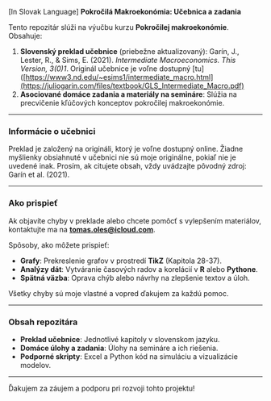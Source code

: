 [In Slovak Language] **Pokročilá Makroekonómia:  Učebnica a zadania**  

Tento repozitár slúži na výučbu kurzu **Pokročilej makroekonómie**. Obsahuje:  
1. **Slovenský preklad učebnice** (priebežne aktualizovaný): Garín, J., Lester, R., & Sims, E. (2021). *Intermediate Macroeconomics. This Version, 3(0)1*.  Originál učebnice je voľne dostupný [tu]([https://www3.nd.edu/~esims1/intermediate_macro.html](https://juliogarin.com/files/textbook/GLS_Intermediate_Macro.pdf)
2. **Asociované domáce zadania a materiály na semináre**: Slúžia na precvičenie kľúčových konceptov pokročilej makroekonómie.  

---

### Informácie o učebnici

Preklad je založený na origináli, ktorý je voľne dostupný online. Žiadne myšlienky obsiahnuté v učebnici nie sú moje originálne, pokiaľ nie je uvedené inak. Prosím, ak citujete obsah, vždy uvádzajte pôvodný zdroj: Garín et al. (2021).  

---

### Ako prispieť

Ak objavíte chyby v preklade alebo chcete pomôcť s vylepšením materiálov, kontaktujte ma na **tomas.oles@icloud.com**.  

Spôsoby, ako môžete prispieť:  
- **Grafy**: Prekreslenie grafov v prostredí **TikZ** (Kapitola 28-37).  
- **Analýzy dát**: Vytváranie časových radov a korelácií v **R** alebo **Pythone**.  
- **Spätná väzba**: Oprava chýb alebo návrhy na zlepšenie textov a úloh.  

Všetky chyby sú moje vlastné a vopred ďakujem za každú pomoc.

---

### Obsah repozitára

- **Preklad učebnice**: Jednotlivé kapitoly v slovenskom jazyku.  
- **Domáce úlohy a zadania**: Úlohy na semináre a ich riešenia.
- **Podporné skripty**: Excel a Python kód na simuláciu a vizualizácie modelov.  

---

Ďakujem za záujem a podporu pri rozvoji tohto projektu!  

